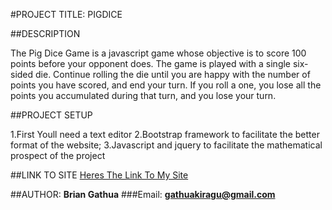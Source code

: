 #PROJECT TITLE: PIGDICE


##DESCRIPTION

The Pig Dice Game is a javascript game whose objective is to score 100 points before your opponent does. The game is played with a single six-sided die. 
Continue rolling the die until you are happy with the number of points you have scored, and end your turn. If you roll a one, you lose all the points you accumulated during that turn, and you lose your turn.

##PROJECT SETUP

1.First Youll need a text editor
2.Bootstrap framework to facilitate the better format of the website;
3.Javascript and jquery to facilitate the mathematical prospect of the project



##LINK TO SITE
[Heres The Link To My Site](https://gathuakiragu.github.io/pigdice)




##AUTHOR: 
**Brian Gathua**
###Email: 
**gathuakiragu@gmail.com**
